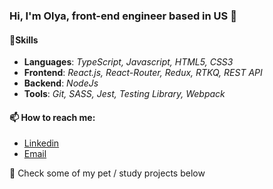 ### Hi, I'm Olya, front-end engineer based in US 👋

#### 🌱Skills
- **Languages**: *TypeScript, Javascript, HTML5, CSS3*
- **Frontend**: *React.js, React-Router, Redux, RTKQ, REST API*
- **Backend**: *NodeJs*
- **Tools**: *Git, SASS, Jest, Testing Library, Webpack*

#### 📫 How to reach me:

- [Linkedin](https://www.linkedin.com/in/olgadashuk/)
- [Email](mailto:olya.dashuk@gmail.com)

🔭 Check some of my pet / study projects below
